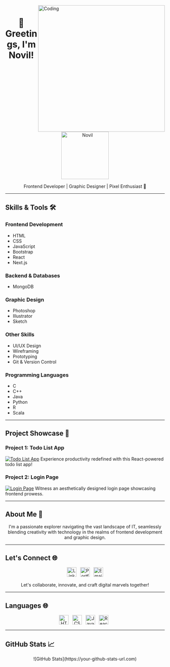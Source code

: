 
<img align="right" alt="Coding" width="400" src="https://media.tenor.com/rePDfDWO3XoAAAAd/hacking.gif">
<!-- Project Title -->
<h1 align="center">👋 Greetings, I'm Novil!</h1>

<p align="center">
  <img src="https://your-image-url.com/your-image.png" alt="Novil" width="150" height="150">
</p>

<p align="center">
  Frontend Developer | Graphic Designer | Pixel Enthusiast 🎨
</p>

---

## Skills & Tools 🛠️

### Frontend Development
- HTML
- CSS
- JavaScript
- Bootstrap
- React
- Next.js

### Backend & Databases
- MongoDB

### Graphic Design
- Photoshop
- Illustrator
- Sketch

### Other Skills
- UI/UX Design
- Wireframing
- Prototyping
- Git & Version Control

### Programming Languages
- C
- C++
- Java
- Python
- R
- Scala

---

## Project Showcase 🚀

### Project 1: Todo List App
[![Todo List App](https://your-todolist-app-thumbnail.png)](https://todolist-reactjs-nov.netlify.app/)
Experience productivity redefined with this React-powered todo list app!

### Project 2: Login Page
[![Login Page](https://your-loginpage-thumbnail.png)](https://loginpage-nov.netlify.app/)
Witness an aesthetically designed login page showcasing frontend prowess.

<!-- Feel free to add more project showcases -->

---

## About Me 🌟

<p align="center">
  I'm a passionate explorer navigating the vast landscape of IT, seamlessly blending creativity with technology in the realms of frontend development and graphic design.
</p>

---

## Let's Connect 🌐

<p align="center">
  <a href="https://www.linkedin.com/in/yourprofile"><img src="https://your-linkedin-icon-url.com" alt="LinkedIn" width="30"></a>&nbsp;&nbsp;
  <a href="https://yourportfolio.com"><img src="https://your-portfolio-icon-url.com" alt="Portfolio" width="30"></a>&nbsp;&nbsp;
  <a href="mailto:youremail@example.com"><img src="https://your-email-icon-url.com" alt="Email" width="30"></a>
</p>

<p align="center">
  Let's collaborate, innovate, and craft digital marvels together!
</p>

---

## Languages 🌐

<p align="center">
  <img src="https://your-icon-url/html-icon.png" alt="HTML" width="30">&nbsp;&nbsp;
  <img src="https://your-icon-url/css-icon.png" alt="CSS" width="30">&nbsp;&nbsp;
  <img src="https://your-icon-url/javascript-icon.png" alt="JavaScript" width="30">&nbsp;&nbsp;
  <img src="https://your-icon-url/react-icon.png" alt="React" width="30">&nbsp;&nbsp;
  <!-- Add other language icons -->
</p>

---

## GitHub Stats 📈

<p align="center">
  ![GitHub Stats](https://your-github-stats-url.com)
</p>


